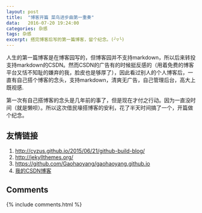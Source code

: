 ```yaml
---
layout: post
title:  "博客开篇 菜鸟进步曲第一重奏"
data:   2016-07-20 19:24:00
categories: 杂感
tags: 杂感
excerpt: 搭完博客后写的第一篇博客，留个纪念。(╯▽╰)
---
```


人生的第一篇博客是在博客园写的，但博客园并不支持markdown，所以后来转投支持markdown的CSDN。然而CSDN的广告有的时候挺反感的（用着免费的博客平台又恬不知耻的嫌弃的我，脸皮也是够厚了），因此看过别人的个人博客后，一直有自己搭个博客的念头，支持markdown，清爽无广告，自己管理后台，高大上既视感.

第一次有自己搭博客的念头是几年前的事了，但是现在才付之行动。因为一直没时间（就是懒呗）。所以这次借民壕搭博客的安利，花了半天时间搞了一个，开篇做个纪念。

## 友情链接

1. <http://cyzus.github.io/2015/06/21/github-build-blog/>
2. <http://jekyllthemes.org/>
3. <https://github.com/Gaohaoyang/gaohaoyang.github.io>
4. [我的CSDN博客](http://blog.csdn.net/lijiang1991)

## Comments

{% include comments.html %}